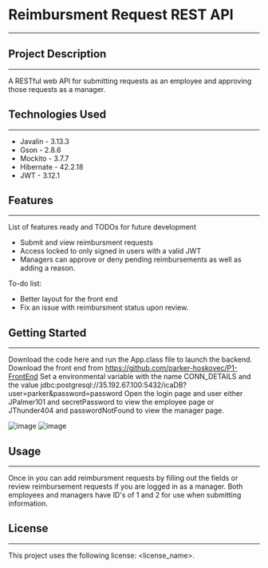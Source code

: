 # Reimbursment Request REST API
***
## Project Description
***
A RESTful web API for submitting requests as an employee and approving those requests as a manager.

## Technologies Used
***
* Javalin - 3.13.3
* Gson - 2.8.6
* Mockito - 3.7.7
* Hibernate - 42.2.18
* JWT - 3.12.1

## Features
***
List of features ready and TODOs for future development

* Submit and view reimbursment requests
* Access locked to only signed in users with a valid JWT
* Managers can approve or deny pending reimbursements as well as adding a reason.

To-do list:

* Better layout for the front end
* Fix an issue with reimbursment status upon review.

## Getting Started
***
Download the code here and run the App.class file to launch the backend.
Download the front end from https://github.com/parker-hoskovec/P1-FrontEnd
Set a environmental variable with the name CONN_DETAILS and the value jdbc:postgresql://35.192.67.100:5432/icaDB?user=parker&password=password
Open the login page and user either JPalmer101 and secretPassword to view the employee page or JThunder404 and passwordNotFound to view the manager page.

![image](https://user-images.githubusercontent.com/60248487/113929803-76582280-97be-11eb-838b-0b899668fcf5.png)
![image](https://user-images.githubusercontent.com/60248487/113929892-94258780-97be-11eb-9c05-2fda9cf8d261.png)

## Usage
***
Once in you can add reimbursment requests by filling out the fields or review reimbursement requests if you are logged in as a manager.  Both employees and managers have ID's of 1 and 2 for use when submitting information.

## License
***
This project uses the following license: <license_name>.
